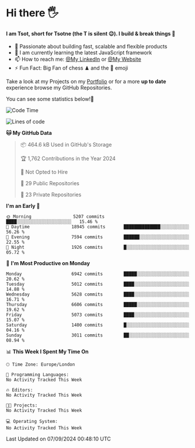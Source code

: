 # Hi there :raised_hand_with_fingers_splayed:
#### I am Tsot, short for Tsotne (the T is silent :wink:). I build & break things :space_invader:
- :telescope: Passionate about building fast, scalable and flexible products
- :seedling: I am currently learning the latest JavaScript framework 
- :mailbox: How to reach me: [@My LinkedIn](https://www.linkedin.com/in/tsotne-gvadzabia/) or [@My Website](https://tsotne.co.uk/contact)
- :zap: Fun Fact: Big Fan of chess ♟ and the 👾 emoji

Take a look at my Projects on my [Portfolio](https://tsotne.co.uk/) or for a more **up to date** experience browse my GitHub Repositories.

You can see some statistics below!:space_invader:
<!--START_SECTION:waka-->
![Code Time](http://img.shields.io/badge/Code%20Time-761%20hrs%202%20mins-blue)

![Lines of code](https://img.shields.io/badge/From%20Hello%20World%20I%27ve%20Written-12.3%20million%20lines%20of%20code-blue)

**🐱 My GitHub Data** 

> 📦 464.6 kB Used in GitHub's Storage 
 > 
> 🏆 1,762 Contributions in the Year 2024
 > 
> 🚫 Not Opted to Hire
 > 
> 📜 29 Public Repositories 
 > 
> 🔑 23 Private Repositories 
 > 
**I'm an Early 🐤** 

```text
🌞 Morning                5207 commits        ████░░░░░░░░░░░░░░░░░░░░░   15.46 % 
🌆 Daytime                18945 commits       ██████████████░░░░░░░░░░░   56.26 % 
🌃 Evening                7594 commits        ██████░░░░░░░░░░░░░░░░░░░   22.55 % 
🌙 Night                  1926 commits        █░░░░░░░░░░░░░░░░░░░░░░░░   05.72 % 
```
📅 **I'm Most Productive on Monday** 

```text
Monday                   6942 commits        █████░░░░░░░░░░░░░░░░░░░░   20.62 % 
Tuesday                  5012 commits        ████░░░░░░░░░░░░░░░░░░░░░   14.88 % 
Wednesday                5628 commits        ████░░░░░░░░░░░░░░░░░░░░░   16.71 % 
Thursday                 6606 commits        █████░░░░░░░░░░░░░░░░░░░░   19.62 % 
Friday                   5073 commits        ████░░░░░░░░░░░░░░░░░░░░░   15.07 % 
Saturday                 1400 commits        █░░░░░░░░░░░░░░░░░░░░░░░░   04.16 % 
Sunday                   3011 commits        ██░░░░░░░░░░░░░░░░░░░░░░░   08.94 % 
```


📊 **This Week I Spent My Time On** 

```text
🕑︎ Time Zone: Europe/London

💬 Programming Languages: 
No Activity Tracked This Week

🔥 Editors: 
No Activity Tracked This Week

🐱‍💻 Projects: 
No Activity Tracked This Week

💻 Operating System: 
No Activity Tracked This Week
```


 Last Updated on 07/09/2024 00:48:10 UTC
<!--END_SECTION:waka-->

